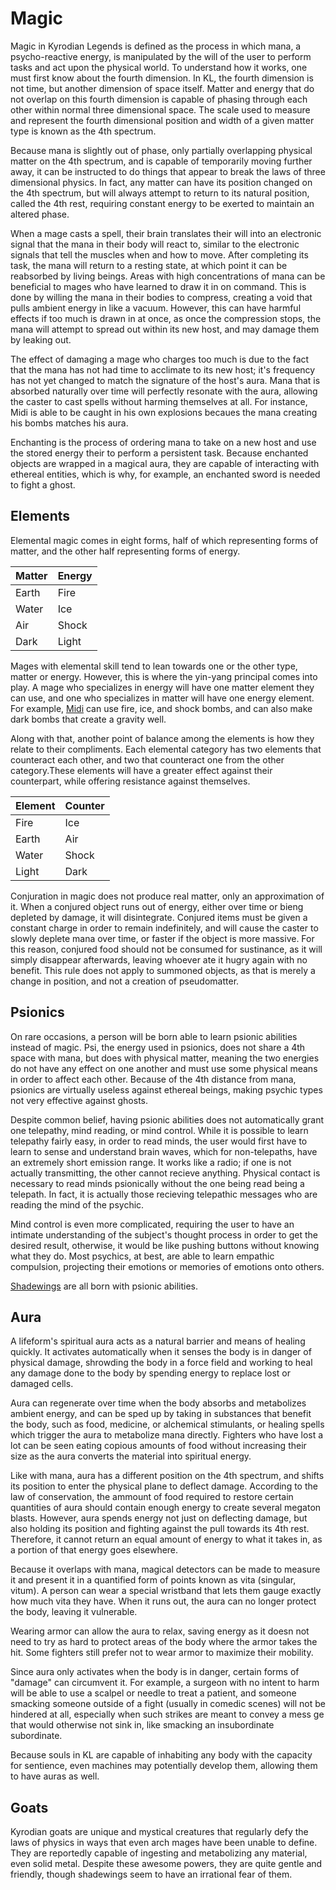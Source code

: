 # Magic

Magic in Kyrodian Legends is defined as the process in which mana, a psycho-reactive energy, is manipulated by the will of the user to perform tasks and act upon the physical world. To understand how it works, one must first know about the fourth dimension. In KL, the fourth dimension is not time, but another dimension of space itself. Matter and energy that do not overlap on this fourth dimension is capable of phasing through each other within normal three dimensional space. The scale used to measure and represent the fourth dimensional position and width of a given matter type is known as the 4th spectrum.

Because mana is slightly out of phase, only partially overlapping physical matter on the 4th spectrum, and is capable of temporarily moving further away, it can be instructed to do things that appear to break the laws of three dimensional physics. In fact, any matter can have its position changed on the 4th spectrum, but will always attempt to return to its natural position, called the 4th rest, requiring constant energy to be exerted to maintain an altered phase.

When a mage casts a spell, their brain translates their will into an electronic signal that the mana in their body will react to, similar to the electronic signals that tell the muscles when and how to move. After completing its task, the mana will return to a resting state, at which point it can be reabsorbed by living beings. Areas with high concentrations of mana can be beneficial to mages who have learned to draw it in on command. This is done by willing the mana in their bodies to compress, creating a void that pulls ambient energy in like a vacuum. However, this can have harmful effects if too much is drawn in at once, as once the compression stops, the mana will attempt to spread out within its new host, and may damage them by leaking out.

The effect of damaging a mage who charges too much is due to the fact that the mana has not had time to acclimate to its new host; it's frequency has not yet changed to match the signature of the host's aura. Mana that is absorbed naturally over time will perfectly resonate with the aura, allowing the caster to cast spells without harming themselves at all. For instance, Midi is able to be caught in his own explosions becaues the mana creating his bombs matches his aura.

Enchanting is the process of ordering mana to take on a new host and use the stored energy their to perform a persistent task. Because enchanted objects are wrapped in a magical aura, they are capable of interacting with ethereal entities, which is why, for example, an enchanted sword is needed to fight a ghost.

## Elements

Elemental magic comes in eight forms, half of which representing forms of matter, and the other half representing forms of energy.

|Matter|Energy|
|------|------|
|Earth |Fire  |
|Water |Ice   |
|Air   |Shock |
|Dark  |Light |

Mages with elemental skill tend to lean towards one or the other type, matter or energy. However, this is where the yin-yang principal comes into play. A mage who specializes in energy will have one matter element they can use, and one who specializes in matter will have one energy element. For example, [Midi](midi.md) can use fire, ice, and shock bombs, and can also make dark bombs that create a gravity well.

Along with that, another point of balance among the elements is how they relate to their compliments. Each elemental category has two elements that counteract each other, and two that counteract one from the other category.These elements will have a greater effect against their counterpart, while offering resistance against themselves.

|Element|Counter|
|-------|-------|
|Fire   |Ice    |
|Earth  |Air    |
|Water  |Shock  |
|Light  |Dark   |

Conjuration in magic does not produce real matter, only an approximation of it. When a conjured object runs out of energy, either over time or bieng depleted by damage, it will disintegrate. Conjured items must be given a constant charge in order to remain indefinitely, and will cause the caster to slowly deplete mana over time, or faster if the object is more massive. For this reason, conjured food should not be consumed for sustinance, as it will simply disappear afterwards, leaving whoever ate it hugry again with no benefit. This rule does not apply to summoned objects, as that is merely a change in position, and not a creation of pseudomatter.

## Psionics

On rare occasions, a person will be born able to learn psionic abilities instead of magic. Psi, the energy used in psionics, does not share a 4th space with mana, but does with physical matter, meaning the two energies do not have any effect on one another and must use some physical means in order to affect each other. Because of the 4th distance from mana, psionics are virtually useless against ethereal beings, making psychic types not very effective against ghosts.

Despite common belief, having psionic abilities does not automatically grant one telepathy, mind reading, or mind control. While it is possible to learn telepathy fairly easy, in order to read minds, the user would first have to learn to sense and understand brain waves, which for non-telepaths, have an extremely short emission range. It works like a radio; if one is not actually transmitting, the other cannot recieve anything. Physical contact is necessary to read minds psionically without the one being read being a telepath. In fact, it is actually those recieving telepathic messages who are reading the mind of the psychic.

Mind control is even more complicated, requiring the user to have an intimate understanding of the subject's thought process in order to get the desired result, otherwise, it would be like pushing buttons without knowing what they do. Most psychics, at best, are able to learn empathic compulsion, projecting their emotions or memories of emotions onto others.

[Shadewings](shadewings.md) are all born with psionic abilities.

## Aura

A lifeform's spiritual aura acts as a natural barrier and means of healing quickly. It activates automatically when it senses the body is in danger of physical damage, shrowding the body in a force field and working to heal any damage done to the body by spending energy to replace lost or damaged cells.

Aura can regenerate over time when the body absorbs and metabolizes ambient energy, and can be sped up by taking in substances that benefit the body, such as food, medicine, or alchemical stimulants, or healing spells which trigger the aura to metabolize mana directly. Fighters who have lost a lot can be seen eating copious amounts of food without increasing their size as the aura converts the material into spiritual energy.

Like with mana, aura has a different position on the 4th spectrum, and shifts its position to enter the physical plane to deflect damage. According to the law of conservation, the ammount of food required to restore certain quantities of aura should contain enough energy to create several megaton blasts. However, aura spends energy not just on deflecting damage, but also holding its position and fighting against the pull towards its 4th rest. Therefore, it cannot return an equal amount of energy to what it takes in, as a portion of that energy goes elsewhere.

Because it overlaps with mana, magical detectors can be made to measure it and present it in a quantified form of points known as vita (singular, vitum). A person can wear a special wristband that lets them gauge exactly how much vita they have. When it runs out, the aura can no longer protect the body, leaving it vulnerable.

Wearing armor can allow the aura to relax, saving energy as it doesn not need to try as hard to protect areas of the body where the armor takes the hit. Some fighters still prefer not to wear armor to maximize their mobility.

Since aura only activates when the body is in danger, certain forms of "damage" can circumvent it. For example, a surgeon with no intent to harm will be able to use a scalpel or needle to treat a patient, and someone smacking someone outside of a fight (usually in comedic scenes) will not be hindered at all, especially when such strikes are meant to convey a mess ge that would otherwise not sink in, like smacking an insubordinate subordinate.

Because souls in KL are capable of inhabiting any body with the capacity for sentience, even machines may potentially develop them, allowing them to have auras as well.

## Goats

Kyrodian goats are unique and mystical creatures that regularly defy the laws of physics in ways that even arch mages have been unable to define. They are reportedly capable of ingesting and metabolizing any material, even solid metal. Despite these awesome powers, they are quite gentle and friendly, though shadewings seem to have an irrational fear of them.
